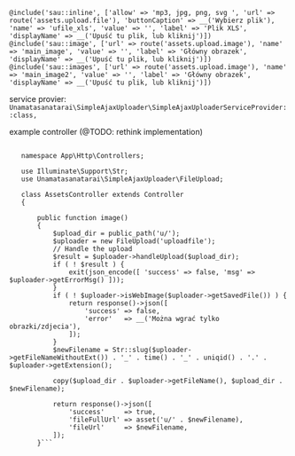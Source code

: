 ```
@include('sau::inline', ['allow' => 'mp3, jpg, png, svg ', 'url' => route('assets.upload.file'), 'buttonCaption' => __('Wybierz plik'), 'name' => 'ufile_xls', 'value' => '', 'label' => 'Plik XLS', 'displayName' => __('Upuść tu plik, lub kliknij')])
@include('sau::image', ['url' => route('assets.upload.image'), 'name' => 'main_image', 'value' => '', 'label' => 'Główny obrazek', 'displayName' => __('Upuść tu plik, lub kliknij')])
@include('sau::images', ['url' => route('assets.upload.image'), 'name' => 'main_image2', 'value' => '', 'label' => 'Główny obrazek', 'displayName' => __('Upuść tu plik, lub kliknij')])
```
                            
                            
service provier:                            
```Unamatasanatarai\SimpleAjaxUploader\SimpleAjaxUploaderServiceProvider::class,```


example controller (@TODO: rethink implementation)
```<?php
   
   namespace App\Http\Controllers;
   
   use Illuminate\Support\Str;
   use Unamatasanatarai\SimpleAjaxUploader\FileUpload;
   
   class AssetsController extends Controller
   {
   
       public function image()
       {
           $upload_dir = public_path('u/');
           $uploader = new FileUpload('uploadfile');
           // Handle the upload
           $result = $uploader->handleUpload($upload_dir);
           if ( ! $result ) {
               exit(json_encode([ 'success' => false, 'msg' => $uploader->getErrorMsg() ]));
           }
           if ( ! $uploader->isWebImage($uploader->getSavedFile()) ) {
               return response()->json([
                   'success' => false,
                   'error'   => __('Można wgrać tylko obrazki/zdjecia'),
               ]);
           }
           $newFilename = Str::slug($uploader->getFileNameWithoutExt()) . '_' . time() . '_' . uniqid() . '.' . $uploader->getExtension();
   
           copy($upload_dir . $uploader->getFileName(), $upload_dir . $newFilename);
   
           return response()->json([
               'success'     => true,
               'fileFullUrl' => asset('u/' . $newFilename),
               'fileUrl'     => $newFilename,
           ]);
       }```
